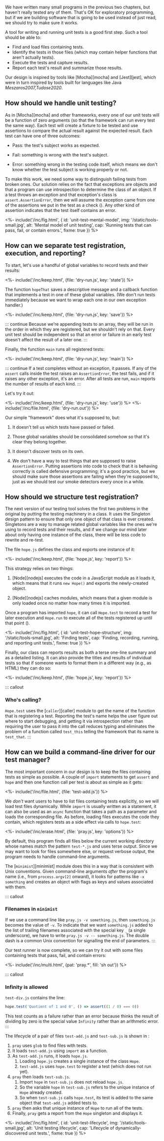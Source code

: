 ---
---

We have written many small programs in the previous two chapters,
but haven't really tested any of them.
That's OK for <g key="exploratory_programming">exploratory programming</g>,
but if we are building software that is going to be used instead of just read,
we should try to make sure it works.

A tool for writing and running <g key="unit_test">unit tests</g> is a good first step.
Such a tool should be able to:

-   Find and load files containing tests.
-   Identify the tests in those files
    (which may contain helper functions that aren't actually tests).
-   Execute the tests and capture results.
-   Report each test's result and summarize those results.

Our design is inspired by tools like [Mocha][mocha] and [Jest][jest],
which were in turn inspired by tools built for languages like Java
<cite>Meszaros2007,Tudose2020</cite>.

## How should we handle unit testing?

As in [Mocha][mocha] and other frameworks,
every one of our unit tests will be a function of zero arguments
(so that the framework can run every test the same way).
Each test will create a <g key="fixture">fixture</g> to be tested
and use <g key="assertion">assertions</g>
to compare the <g key="actual_result">actual result</g>
against the <g key="expected_result">expected result</g>.
Each test can have one of three outcomes:

-   <g key="pass_test">Pass</g>: the test's subject works as expected.

-   <g key="fail_test">Fail</g>: something is wrong with the test's subject.

-   <g key="error_test">Error</g>: something wrong in the testing code itself,
    which means we don't know whether the test subject is working properly or not.

To make this work,
we need some way to distinguish failing tests from broken ones.
Our solution relies on the fact that exceptions are objects
and that a program can use <g key="introspection">introspection</g>
to determine the class of an object.
If a test <g key="throw_exception">throws an exception</g>
and that exception's class is `assert.AssertionError`,
then we will assume the exception came from
one of the assertions we put in the test as a check
(<f key="unit-test-mental-model"></f>).
Any other kind of assertion indicates that the test itself contains an error.

<%- include('/inc/fig.html', {
    id: 'unit-test-mental-model',
    img: '/static/tools-small.jpg',
    alt: 'Mental model of unit testing',
    cap: 'Running tests that can pass, fail, or contain errors.',
    fixme: true
}) %>

## How can we separate test registration, execution, and reporting?

To start,
let's use a handful of <g key="global_variable">global variables</g> to record tests and their results:

<%- include('/inc/keep.html', {file: 'dry-run.js', key: 'state'}) %>

The function `hopeThat` saves a descriptive message and a callback function that implements a test
in one of these global variables.
(We don't run tests immediately
because we want to wrap each one in our own <g key="exception_handler">exception handler</g>.)

<%- include('/inc/keep.html', {file: 'dry-run.js', key: 'save'}) %>

::: continue
Because we're appending tests to an array,
they will be run in the order in which they are registered,
but we shouldn't rely on that.
Every unit test should be independent
so that an error or failure in an early test
doesn't affect the result of a later one.
:::

Finally,
the function `main` runs all registered tests:

<%- include('/inc/keep.html', {file: 'dry-run.js', key: 'main'}) %>

::: continue
If a test completes without an exception, it passes.
If any of the `assert` calls inside the test raises an `AssertionError`,
the test fails,
and if it raises any other exception,
it's an error.
After all tests are run,
`main` reports the number of results of each kind.
:::

Let's try it out:

<%- include('/inc/keep.html', {file: 'dry-run.js', key: 'use'}) %>
<%- include('/inc/file.html', {file: 'dry-run.out'}) %>

Our simple "framework" does what it's supposed to, but:

1.  It doesn't tell us which tests have passed or failed.

1.  Those global variables should be consolidated somehow
    so that it's clear they belong together.

1.  It doesn't discover tests on its own.

1.  We don't have a way to test things that are supposed to raise `AssertionError`.
    Putting assertions into code to check that it is behaving correctly
    is called <g key="defensive_programming">defensive programming</g>;
    it's a good practice,
    but we should make sure those assertions are failing when they're supposed to,
    just as we should test our smoke detectors every once in a while.

## How should we structure test registration?

The next version of our testing tool solves the first two problems in the original
by putting the testing machinery in a class.
It uses the <g key="singleton_pattern">Singleton</g> <g key="design_pattern">design pattern</g>
to ensure that only one object of that class is ever created.
Singletons are a way to manage related global variables
like the ones we're using to record tests and their results,
and if we change our mind later about only having one instance of the class,
there will be less code to rewrite and re-test.

The file `hope.js` defines the class and exports one instance of it:

<%- include('/inc/keep.html', {file: 'hope.js', key: 'report'}) %>

This strategy relies on two things:

1.  [Node][nodejs] executes the code in a JavaScript module as it loads it,
    which means that it runs `new Hope()` and exports the newly-created object.

1.  [Node][nodejs] <g key="caching">caches</g> modules,
    which means that a given module is only loaded once
    no matter how many times it is imported.

Once a program has imported `hope`,
it can call `Hope.test` to record a test for later execution
and `Hope.run` to execute all of the tests registered up until that point
(<f key="unit-test-hope-structure"></f>).

<%- include('/inc/fig.html', {
    id: 'unit-test-hope-structure',
    img: '/static/tools-small.jpg',
    alt: 'Finding tests',
    cap: 'Finding, recording, running, and reporting unit tests.',
    fixme: true
}) %>

Finally,
our class can reports results as both a terse one-line summary and as a detailed listing.
It can also provide the titles and results of individual tests
so that if someone wants to format them in a different way (e.g., as HTML) they can do so:

<%- include('/inc/keep.html', {file: 'hope.js', key: 'report'}) %>

::: callout
### Who's calling?

`Hope.test` uses the [`caller`][caller] module
to get the name of the function that is registering a test.
Reporting the test's name helps the user figure out where to start debugging,
and getting it via introspection
rather than requiring the user to pass it into the call
reduces typing
and eliminates the problem of a function called `test_this`
telling the framework that its name is `test_that`.
:::

## How can we build a command-line driver for our test manager?

The most important concern in our design is
to keep the files containing tests as simple as possible.
A couple of `import` statements to get `assert` and `hope`
and then one function call per test
is about as simple as it gets:

<%- include('/inc/file.html', {file: 'test-add.js'}) %>

We *don't* want users to have to list files containing tests explicitly,
so we will load test files <g key="dynamic_loading">dynamically</g>.
While `import` is usually written as a statement,
it can also be used as an `async` function
that takes a path as a parameter and loads the corresponding file.
As before,
loading files executes the code they contain,
which registers tests as a <g key="side_effect">side effect</g> via calls to `hope.test`:

<%- include('/inc/erase.html', {file: 'pray.js', key: 'options'}) %>

By default,
this program finds all files below the <g key="current_working_directory">current working directory</g>
whose names match the pattern `test-*.js`
and uses terse output.
Since we may want to look for files somewhere else,
or request verbose output,
the program needs to handle command-line arguments.

The [`minimist`][minimist] module does this
in a way that is consistent with Unix conventions.
Given command-line arguments *after* the program's name
(i.e., from `process.argv[2]` onward),
it looks for patterns like `-x something`
and creates an object with flags as keys and values associated with them.

::: callout
### Filenames in `minimist`

If we use a command line like `pray.js -v something.js`,
then `something.js` becomes the value of `-v`.
To indicate that we want `something.js` added to the list of trailing filenames
associated with the special key `_` (a single underscore),
we have to write `pray.js -v -- something.js`.
The double dash is a common Unix convention for signalling the end of parameters.
:::

Our <g key="test_runner">test runner</g> is now complete,
so we can try it out with some files containing tests that pass, fail, and contain errors:

<%- include('/inc/multi.html', {pat: 'pray.*', fill: 'sh out'}) %>

::: callout
### Infinity is allowed

`test-div.js` contains the line:

```js
hope.test('Quotient of 1 and 0', () => assert((1 / 0) === 0))
```

This test counts as a failure rather than an error
because thinks the result of dividing by zero is the special value `Infinity`
rather than an arithmetic error.
:::

The <g key="lifecycle">lifecycle</g> of a pair of files `test-add.js` and `test-sub.js` is
shown in <f key="unit-test-lifecycle"></f>:

1.  `pray` uses `glob` to find files with tests.
1.  It loads `test-add.js` using `import` as a function.
1.  As `test-add.js` runs, it loads `hope.js`.
    1.  Loading `hope.js` creates a single instance of the class `Hope`.
    1.  `test-add.js` uses `hope.test` to register a test (which does not run yet).
1.  `pray` then loads `test-sub.js`.
    1.  Import `hope` in `test-sub.js` does not reload `hope.js`.
    1.  So the variable `hope` in `test-sub.js` refers to the unique instance of `Hope` already created.
    1.  So when `test-sub.js` calls `hope.test`, its test is added to the same object that `test-add.js` added tests to.
1.  `pray` then asks that unique instance of `Hope` to run all of the tests.
1.  Finally, `pray` gets a report from the `Hope` singleton and displays it.

<%- include('/inc/fig.html', {
    id: 'unit-test-lifecycle',
    img: '/static/tools-small.jpg',
    alt: 'Unit testing lifecycle',
    cap: 'Lifecycle of dynamically-discovered unit tests.',
    fixme: true
}) %>
